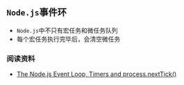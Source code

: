 ## `Node.js`事件环

* `Node.js`中不只有宏任务和微任务队列
* 每个宏任务执行完毕后，会清空微任务

### 阅读资料

* [The Node.js Event Loop, Timers and process.nextTick()](https://nodejs.org/en/docs/guides/event-loop-timers-and-nexttick/#:~:text=The%20event%20loop%20is%20what,operations%20executing%20in%20the%20background.)